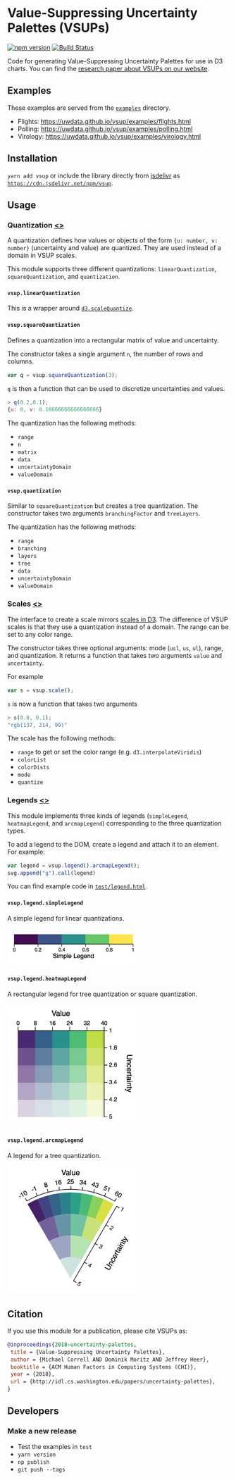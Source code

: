 # Value-Suppressing Uncertainty Palettes (VSUPs)

[![npm version](https://img.shields.io/npm/v/vsup.svg)](https://www.npmjs.com/package/vsup)
[![Build Status](https://travis-ci.org/uwdata/vsup.svg?branch=master)](https://travis-ci.org/uwdata/vsup)

Code for generating Value-Suppressing Uncertainty Palettes for use in D3 charts. You can find the [research paper about VSUPs on our website](http://idl.cs.washington.edu/papers/uncertainty-palettes).

## Examples

These examples are served from the [`examples`](https://github.com/uwdata/vsup/tree/master/examples) directory.

* Flights: https://uwdata.github.io/vsup/examples/flights.html
* Polling: https://uwdata.github.io/vsup/examples/polling.html
* Virology: https://uwdata.github.io/vsup/examples/virology.html

## Installation

`yarn add vsup` or include the library directly from [jsdelivr](https://www.jsdelivr.com/package/npm/vsup) as [`https://cdn.jsdelivr.net/npm/vsup`](https://cdn.jsdelivr.net/npm/vsup).

## Usage

### Quantization [<>](https://github.com/uwdata/vsup/blob/master/src/quantization.js)

A quantization defines how values or objects of the form `{u: number, v: number}` (uncertainty and value) are quantized. They are used instead of a domain in VSUP scales.

This module supports three different quantizations: `linearQuantization`, `squareQuantization`, and `quantization`. 

#### `vsup.linearQuantization`

This is a wrapper around [`d3.scaleQuantize`](https://github.com/d3/d3-scale#quantize-scales). 

#### `vsup.squareQuantization`

Defines a quantization into a rectangular matrix of value and uncertainty.

The constructor takes a single argument `n`, the number of rows and columns.

```js
var q = vsup.squareQuantization(3);
```

`q` is then a function that can be used to discretize uncertainties and values. 

```js
> q(0.2,0.1);
{u: 0, v: 0.16666666666666666}
```

The quantization has the following methods:

* `range`
* `n`
* `matrix`
* `data`
* `uncertaintyDomain`
* `valueDomain`

#### `vsup.quantization`

Similar to `squareQuantization` but creates a tree quantization. The constructor takes two arguments `branchingFactor` and `treeLayers`. 

The quantization has the following methods:

* `range`
* `branching`
* `layers`
* `tree`
* `data`
* `uncertaintyDomain`
* `valueDomain`

### Scales [<>](https://github.com/uwdata/vsup/blob/master/src/scale.js)

The interface to create a scale mirrors [scales in D3](https://github.com/d3/d3-scale). The difference of VSUP scales is that they use a quantization instead of a domain. The range can be set to any color range.

The constructor takes three optional arguments: mode (`usl`, `us`, `ul`), range, and quantization. It returns a function that takes two arguments `value` and `uncertainty`.

For example

```js
var s = vsup.scale();
```

`s` is now a function that takes two arguments

```js
> s(0.8, 0.1);
"rgb(137, 214, 99)"
```

The scale has the following methods:

* `range` to get or set the color range (e.g. `d3.interpolateViridis`)
* `colorList`
* `colorDists`
* `mode`
* `quantize`

### Legends [<>](https://github.com/uwdata/vsup/blob/master/src/legend.js)

This module implements three kinds of legends (`simpleLegend`, `heatmapLegend`, and `arcmapLegend`) corresponding to the three quantization types.

To add a legend to the DOM, create a legend and attach it to an element. For example:

```js
var legend = vsup.legend().arcmapLegend();
svg.append("g").call(legend)
```

You can find example code in [`test/legend.html`](https://github.com/uwdata/vsup/blob/master/test/legend.html).

#### `vsup.legend.simpleLegend`

A simple legend for linear quantizations.

<p><img src="screenshots/legend_simple.png" width="300px"/></p>

#### `vsup.legend.heatmapLegend`

A rectangular legend for tree quantization or square quantization.

<p><img src="screenshots/legend_heat.png" width="300px"/></p>

#### `vsup.legend.arcmapLegend`

A legend for a tree quantization.

<p><img src="screenshots/legend_arc.png" width="300px"/></p>

## Citation

If you use this module for a publication, please cite VSUPs as:

```bib
@inproceedings{2018-uncertainty-palettes,
 title = {Value-Suppressing Uncertainty Palettes},
 author = {Michael Correll AND Dominik Moritz AND Jeffrey Heer},
 booktitle = {ACM Human Factors in Computing Systems (CHI)},
 year = {2018},
 url = {http://idl.cs.washington.edu/papers/uncertainty-palettes},
}
```

## Developers

### Make a new release

* Test the examples in `test`
* `yarn version`
* `np publish`
* `git push --tags`
